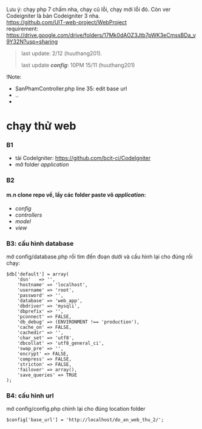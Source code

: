 Lưu ý: chạy php 7 chấm nha, chạy cũ lỗi, chạy mới lỗi đó. Còn ver Codeigniter là bản Codeigniter 3 nha.
<br>
https://github.com/UIT-web-project/WebProject
<br>
requirement: https://drive.google.com/drive/folders/17Mk0dAOZ3Jtb7pWK3eCmssBDa_v9Y32N?usp=sharing
> last update: 2/12 (huuthang201).
> 
> last update ***config***: 10PM 15/11 (huuthang201)

!Note:
- SanPhamController.php line 35: edit base url
- ..
- 

# chạy thử web
### B1
- tải CodeIgniter: https://github.com/bcit-ci/CodeIgniter
- mở folder *application*
### B2
#### m.n clone repo về, lấy các folder paste vô *application*:
* *config*
* *controllers*
* *model*
* *view*
### B3: cấu hình database
mở config/database.php rồi tìm đến đoạn dưới và cấu hình lại cho đúng rồi chạy:
```
$db['default'] = array(
	'dsn'	=> '',
	'hostname' => 'localhost',
	'username' => 'root',
	'password' => '',
	'database' => 'web_app',
	'dbdriver' => 'mysqli',
	'dbprefix' => '',
	'pconnect' => FALSE,
	'db_debug' => (ENVIRONMENT !== 'production'),
	'cache_on' => FALSE,
	'cachedir' => '',
	'char_set' => 'utf8',
	'dbcollat' => 'utf8_general_ci',
	'swap_pre' => '',
	'encrypt' => FALSE,
	'compress' => FALSE,
	'stricton' => FALSE,
	'failover' => array(),
	'save_queries' => TRUE
);
```
### B4: cấu hình url
mở config/config.php chỉnh lại cho đúng location folder
```
$config['base_url'] = 'http://localhost/do_an_web_thu_2/';
```
